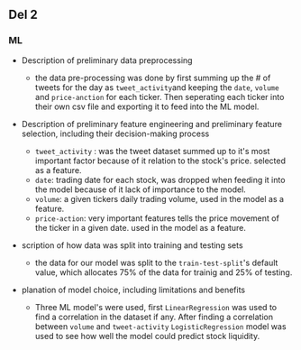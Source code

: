## Del 2 

### ML 
- Description of preliminary data preprocessing
  - the data pre-processing was done by first summing up the # of tweets for the day as `tweet_activity`and keeping the `date`, `volume` and `price-anction` for each ticker. Then seperating each ticker into their own csv file and exporting it to feed into the ML model.

- Description of preliminary feature engineering and preliminary feature selection, including their decision-making process
  - `tweet_activity` : was the tweet dataset summed up to it's most important factor because of it relation to the stock's price. selected as a feature.
  - `date`: trading date for each stock, was dropped when feeding it into the model because of it lack of importance to the model.
  - `volume`: a given tickers daily trading volume, used in the model as a feature.
  - `price-action`: very important features tells the price movement of the ticker in a given date. used in the model as a feature. 

- scription of how data was split into training and testing sets
  - the data for our model was split to the `train-test-split`'s default value, which allocates 75% of the data for trainig and 25% of testing.

- planation of model choice, including limitations and benefits
  - Three ML model's were used, first `LinearRegression` was used to find a correlation in the dataset if any. After finding a correlation between `volume` and `tweet-activity` `LogisticRegression` model was used to see how well the model could predict stock liquidity.  

